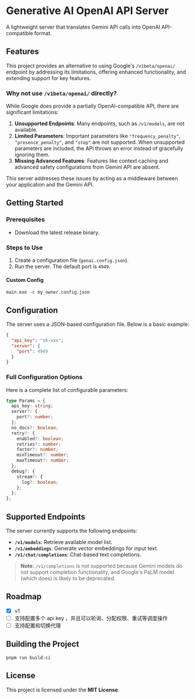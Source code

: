# Generative AI OpenAI API Server  

A lightweight server that translates Gemini API calls into OpenAI API-compatible format.  

## Features  
This project provides an alternative to using Google's `/v1beta/openai/` endpoint by addressing its limitations, offering enhanced functionality, and extending support for key features.  

### Why not use `/v1beta/openai/` directly?  
While Google does provide a partially OpenAI-compatible API, there are significant limitations:  
1. **Unsupported Endpoints**: Many endpoints, such as `/v1/models`, are not available.  
2. **Limited Parameters**: Important parameters like `"frequency_penalty"`, `"presence_penalty"`, and `"stop"` are not supported. When unsupported parameters are included, the API throws an error instead of gracefully ignoring them.  
3. **Missing Advanced Features**: Features like context caching and advanced safety configurations from Gemini API are absent.  

This server addresses these issues by acting as a middleware between your application and the Gemini API.  


## Getting Started  

### Prerequisites  
- Download the latest release binary.  

### Steps to Use  
1. Create a configuration file (`genai.config.json`).  
2. Run the server. The default port is `4949`.  

#### Custom Config
```
main.exe -c my_owner.config.json
```

## Configuration  

The server uses a JSON-based configuration file. Below is a basic example:  
```json  
{  
  "api_key": "sk-xxx",  
  "server": {  
    "port": 4949  
  }  
}  
```  

### Full Configuration Options  
Here is a complete list of configurable parameters:  
```ts  
type Params = {  
  api_key: string;  
  server?: {  
    port?: number;  
  };  
  no_docs?: boolean;  
  retry?: {  
    enabled?: boolean;  
    retries?: number;  
    factor?: number;  
    minTimeout?: number;  
    maxTimeout?: number;  
  };  
  debug?: {  
    stream?: {  
      log?: boolean;  
    };  
  };  
};  
```  


## Supported Endpoints  

The server currently supports the following endpoints:  
- **`/v1/models`**: Retrieve available model list.  
- **`/v1/embeddings`**: Generate vector embeddings for input text.  
- **`/v1/chat/completions`**: Chat-based text completions.  

> **Note**: `/v1/completions` is not supported because Gemini models do not support completion functionality, and Google's PaLM model (which does) is likely to be deprecated.  


## Roadmap

- [x] v1
- [ ] 支持配置多个 api key ，并且可以轮询、分配权限、重试等调度操作
- [ ] 支持配置和切换代理

## Building the Project  

```
pnpm run build:ci
```


## License  

This project is licensed under the **MIT License**.  
